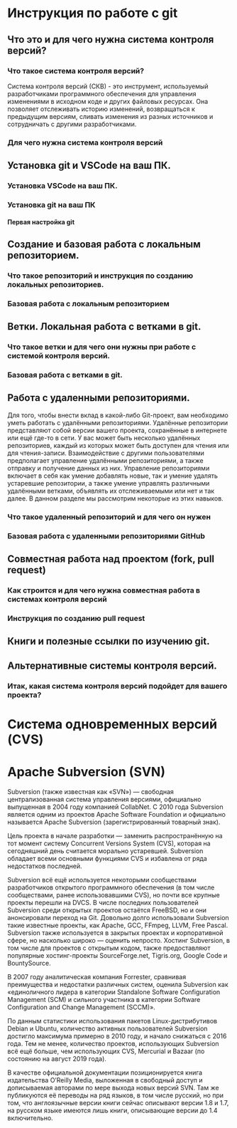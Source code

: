 # Инструкция по работе с git

## Что это и для чего нужна система контроля версий?

### Что такое система контроля версий?

Система контроля версий (СКВ) - это инструмент, используемый разработчиками программного обеспечения для управления изменениями в исходном коде и других файловых ресурсах. Она позволяет отслеживать историю изменений, возвращаться к предыдущим версиям, сливать изменения из разных источников и сотрудничать с другими разработчиками.

### Для чего нужна система контроля версий

## Установка git и VSCode на ваш ПК.

### Установка VSCode на ваш ПК.

### Установка git на ваш ПК

#### Первая настройка git

## Создание и базовая работа с локальным репозиторием.

### Что такое репозиторий и инструкция по созданию локальных репозиториев.

### Базовая работа с локальным репозиторием

## Ветки. Локальная работа с ветками в git.

### Что такое ветки и для чего они нужны при работе с системой контроля версий.

### Базовая работа с ветками в git.

## Работа с удаленными репозиториями.

Для того, чтобы внести вклад в какой-либо Git-проект, вам необходимо уметь работать с удалёнными репозиториями. Удалённые репозитории представляют собой версии вашего проекта, сохранённые в интернете или ещё где-то в сети. У вас может быть несколько удалённых репозиториев, каждый из которых может быть доступен для чтения или для чтения-записи. Взаимодействие с другими пользователями предполагает управление удалёнными репозиториями, а также отправку и получение данных из них. Управление репозиториями включает в себя как умение добавлять новые, так и умение удалять устаревшие репозитории, а также умение управлять различными удалёнными ветками, объявлять их отслеживаемыми или нет и так далее. В данном разделе мы рассмотрим некоторые из этих навыков.

### Что такое удаленный репозиторий и для чего он нужен

### Базовая работа с удаленными репозиториями GitHub

## Совместная работа над проектом (fork, pull request)

### Как строится и для чего нужна совместная работа в системах контроля версий

### Инструкция по созданию pull request

## Книги и полезные ссылки по изучению git.

## Альтернативные системы контроля версий.

### Итак, какая система контроля версий подойдет для вашего проекта?

# Система одновременных версий (CVS)

# Apache Subversion (SVN)

Subversion (также известная как «SVN») — свободная централизованная система управления версиями, официально выпущенная в 2004 году компанией CollabNet. С 2010 года Subversion является одним из проектов Apache Software Foundation и официально называется Apache Subversion (зарегистрированный товарный знак).

Цель проекта в начале разработки — заменить распространённую на тот момент систему Concurrent Versions System (CVS), которая на сегодняшний день считается морально устаревшей. Subversion обладает всеми основными функциями CVS и избавлена от ряда недостатков последней.

Subversion всё ещё используется некоторыми сообществами разработчиков открытого программного обеспечения (в том числе сообществами, ранее использовавшими CVS), но почти все крупные проекты перешли на DVCS. В числе последних пользователей Subversion среди открытых проектов остаётся FreeBSD, но и они анонсировали переход на Git. Довольно долго использовали Subversion такие известные проекты, как Apache, GCC, FFmpeg, LLVM, Free Pascal. Subversion также используется в закрытых проектах и корпоративной сфере, но насколько широко — оценить непросто. Хостинг Subversion, в том числе для проектов с открытым кодом, также предоставляют популярные хостинг-проекты SourceForge.net, Tigris.org, Google Code и BountySource.

В 2007 году аналитическая компания Forrester, сравнивая преимущества и недостатки различных систем, оценила Subversion как «единоличного лидера в категории Standalone Software Configuration Management (SCM) и сильного участника в категории Software Configuration and Change Management (SCCM)».

По данным статистики использования пакетов Linux-дистрибутивов Debian и Ubuntu, количество активных пользователей Subversion достигло максимума примерно в 2010 году, и начало снижаться с 2016 года. Тем не менее, количество проектов, использующих Subversion всё ещё больше, чем использующих CVS, Mercurial и Bazaar (по состоянию на август 2019 года).

В качестве официальной документации позиционируется книга издательства O’Reilly Media, выложенная в свободный доступ и дописываемая авторами по мере выхода новых версий SVN. Там же публикуются её переводы на ряд языков, в том числе русский, но при том, что англоязычные версии книги сейчас описывают версии 1.8 и 1.7, на русском языке имеются лишь книги, описывающие версии до 1.4 включительно.
